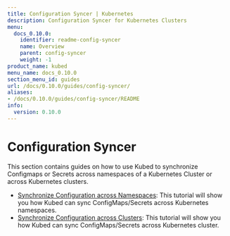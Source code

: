 ```yaml
---
title: Configuration Syncer | Kubernetes
description: Configuration Syncer for Kubernetes Clusters
menu:
  docs_0.10.0:
    identifier: readme-config-syncer
    name: Overview
    parent: config-syncer
    weight: -1
product_name: kubed
menu_name: docs_0.10.0
section_menu_id: guides
url: /docs/0.10.0/guides/config-syncer/
aliases:
- /docs/0.10.0/guides/config-syncer/README
info:
  version: 0.10.0
---
```


# Configuration Syncer

This section contains guides on how to use Kubed to synchronize Configmaps or Secrets across namespaces of a Kubernetes Cluster or across Kubernetes clusters.

- [Synchronize Configuration across Namespaces](/docs/0.10.0/guides/config-syncer/intra-cluster): This tutorial will show you how Kubed can sync ConfigMaps/Secrets across Kubernetes namespaces.
- [Synchronize Configuration across Clusters](/docs/0.10.0/guides/config-syncer/inter-cluster): This tutorial will show you how Kubed can sync ConfigMaps/Secrets across Kubernetes cluster.
